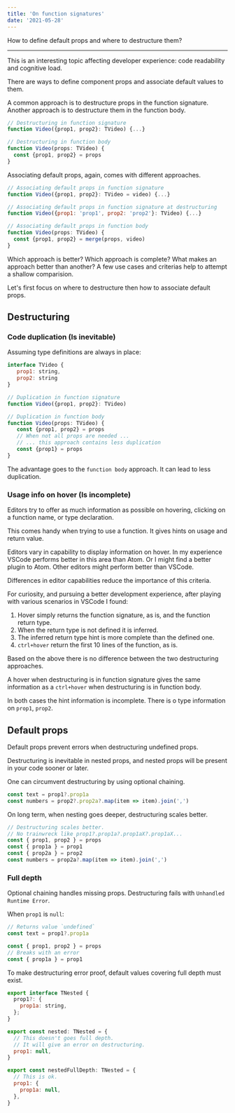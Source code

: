 ```yaml
---
title: 'On function signatures'
date: '2021-05-28'
---
```


How to define default props and where to destructure them?

<!--more-->

---

This is an interesting topic affecting developer experience: code readability and cognitive load.

There are ways to define component props and associate default values to them.

A common approach is to destructure props in the function signature. Another approach is to destructure them in the function body.

```js
// Destructuring in function signature
function Video({prop1, prop2}: TVideo) {...}

// Destructuring in function body
function Video(props: TVideo) {
  const {prop1, prop2} = props
}
```

Associating default props, again, comes with different approaches.

```js
// Associating default props in function signature
function Video({prop1, prop2}: TVideo = video) {...}

// Associating default props in function signature at destructuring
function Video({prop1: 'prop1', prop2: 'prop2'}: TVideo) {...}

// Associating default props in function body
function Video(props: TVideo) {
  const {prop1, prop2} = merge(props, video)
}
```

Which approach is better? Which approach is complete? What makes an approach better than another? A few use cases and criterias help to attempt a shallow comparision.

Let's first focus on where to destructure then how to associate default props.

## Destructuring

### Code duplication (Is inevitable)

Assuming type definitions are always in place:

```js
interface TVideo {
   prop1: string,
   prop2: string
}

// Duplication in function signature
function Video({prop1, prop2}: TVideo)

// Duplication in function body
function Video(props: TVideo) {
   const {prop1, prop2} = props
   // When not all props are needed ...
   // ... this approach contains less duplication
   const {prop1} = props
}
```

The advantage goes to the `function body` approach. It can lead to less duplication.

### Usage info on hover (Is incomplete)

Editors try to offer as much information as possible on hovering, clicking on a function name, or type declaration.

This comes handy when trying to use a function. It gives hints on usage and return value.

Editors vary in capability to display information on hover.
In my experience VSCode performs better in this area than Atom.
Or I might find a better plugin to Atom.
Other editors might perform better than VSCode.

Differences in editor capabilities reduce the importance of this criteria.

For curiosity, and pursuing a better development experience, after playing with various scenarios in VSCode I found:

1. Hover simply returns the function signature, as is, and the function return type.
2. When the return type is not defined it is inferred.
3. The inferred return type hint is more complete than the defined one.
4. `ctrl+hover` return the first 10 lines of the function, as is.

Based on the above there is no difference between the two destructuring approaches.

A hover when destructuring is in function signature gives the same information as a `ctrl+hover` when destructuring is in function body.

In both cases the hint information is incomplete. There is o type information on `prop1`, `prop2`.

## Default props

Default props prevent errors when destructuring undefined props.

Destructuring is inevitable in nested props, and nested props will be present in your code sooner or later.

One can circumvent destructuring by using optional chaining.

```js
const text = prop1?.prop1a
const numbers = prop2?.prop2a?.map(item => item).join(',')
```

On long term, when nesting goes deeper, destructuring scales better.

```js
// Destructuring scales better.
// No trainwreck like prop1?.prop1a?.prop1aX?.prop1aX...
const { prop1, prop2 } = props
const { prop1a } = prop1
const { prop2a } = prop2
const numbers = prop2a?.map(item => item).join(',')
```

### Full depth

Optional chaining handles missing props. Destructuring fails with `Unhandled Runtime Error`.

When `prop1` is `null`:

```js
// Returns value `undefined`
const text = prop1?.prop1a
```

```js
const { prop1, prop2 } = props
// Breaks with an error
const { prop1a } = prop1
```

To make destructuring error proof, default values covering full depth must exist.

```js
export interface TNested {
  prop1?: {
    prop1a: string,
  };
}

export const nested: TNested = {
  // This doesn't goes full depth.
  // It will give an error on destructuring.
  prop1: null,
}

export const nestedFullDepth: TNested = {
  // This is ok.
  prop1: {
    prop1a: null,
  },
}
```
